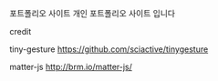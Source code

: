 포트폴리오 사이트 
개인 포트폴리오 사이트 입니다

credit

tiny-gesture
https://github.com/sciactive/tinygesture

matter-js
http://brm.io/matter-js/